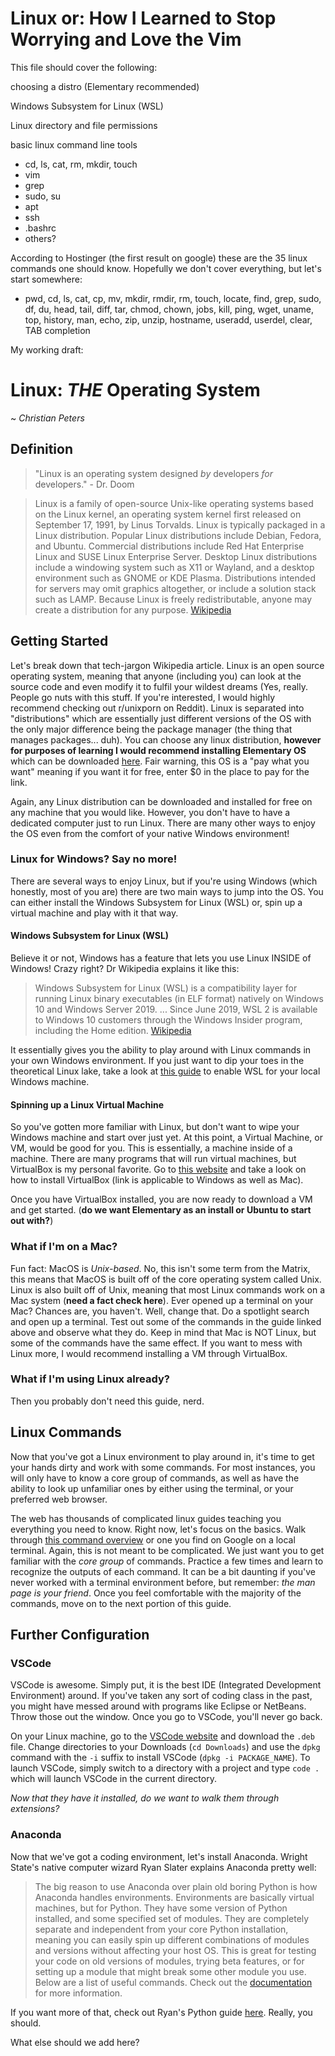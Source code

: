 # Linux or: How I Learned to Stop Worrying and Love the Vim

This file should cover the following:

choosing a distro (Elementary recommended)

Windows Subsystem for Linux (WSL)

Linux directory and file permissions

basic linux command line tools

- cd, ls, cat, rm, mkdir, touch
- vim
- grep
- sudo, su
- apt
- ssh
- .bashrc
- others?

According to Hostinger (the first result on google) these are the 35 linux commands one should know. Hopefully we don't cover everything, but let's start somewhere:

- pwd, cd, ls, cat, cp, mv, mkdir, rmdir, rm, touch, locate, find, grep, sudo, df, du, head, tail, diff, tar, chmod, chown, jobs, kill, ping, wget, uname, top, history, man, echo, zip, unzip, hostname, useradd, userdel, clear, TAB completion

My working draft:

# Linux: _THE_ Operating System

~ _Christian Peters_

## Definition

> "Linux is an operating system designed _by_ developers _for_ developers." - Dr. Doom

> Linux is a family of open-source Unix-like operating systems based on the Linux kernel, an operating system kernel first released on September 17, 1991, by Linus Torvalds. Linux is typically packaged in a Linux distribution.
> Popular Linux distributions include Debian, Fedora, and Ubuntu. Commercial distributions include Red Hat Enterprise Linux and SUSE Linux Enterprise Server. Desktop Linux distributions include a windowing system such as X11 or Wayland, and a desktop environment such as GNOME or KDE Plasma. Distributions intended for servers may omit graphics altogether, or include a solution stack such as LAMP. Because Linux is freely redistributable, anyone may create a distribution for any purpose. [Wikipedia](https://en.wikipedia.org/wiki/Linux)

## Getting Started

Let's break down that tech-jargon Wikipedia article. Linux is an open source operating system, meaning that anyone (including you) can look at the source code and even modify it to fulfil your wildest dreams (Yes, really. People go nuts with this stuff. If you're interested, I would highly recommend checking out r/unixporn on Reddit). Linux is separated into "distributions" which are essentially just different versions of the OS with the only major difference being the package manager (the thing that manages packages... duh). You can choose any linux distribution, **however for purposes of learning I would recommend installing Elementary OS** which can be downloaded [here](https://elementary.io). Fair warning, this OS is a "pay what you want" meaning if you want it for free, enter $0 in the place to pay for the link.

Again, any Linux distribution can be downloaded and installed for free on any machine that you would like. However, you don't have to have a dedicated computer just to run Linux. There are many other ways to enjoy the OS even from the comfort of your native Windows environment!

### Linux for Windows? Say no more!

There are several ways to enjoy Linux, but if you're using Windows (which honestly, most of you are) there are two main ways to jump into the OS. You can either install the Windows Subsystem for Linux (WSL) or, spin up a virtual machine and play with it that way.

#### Windows Subsystem for Linux (WSL)

Believe it or not, Windows has a feature that lets you use Linux INSIDE of Windows! Crazy right? Dr Wikipedia explains it like this:

> Windows Subsystem for Linux (WSL) is a compatibility layer for running Linux binary executables (in ELF format) natively on Windows 10 and Windows Server 2019. ... Since June 2019, WSL 2 is available to Windows 10 customers through the Windows Insider program, including the Home edition. [Wikipedia](https://en.wikipedia.org/wiki/Windows_Subsystem_for_Linux)

It essentially gives you the ability to play around with Linux commands in your own Windows environment. If you just want to dip your toes in the theoretical Linux lake, take a look at [this guide](https://www.wikihow.com/Enable-the-Windows-Subsystem-for-Linux) to enable WSL for your local Windows machine.

#### Spinning up a Linux Virtual Machine

So you've gotten more familiar with Linux, but don't want to wipe your Windows machine and start over just yet. At this point, a Virtual Machine, or VM, would be good for you. This is essentially, a machine inside of a machine. There are many programs that will run virtual machines, but VirtualBox is my personal favorite. Go to [this website](https://www.wikihow.com/Install-VirtualBox) and take a look on how to install VirtualBox (link is applicable to Windows as well as Mac).

Once you have VirtualBox installed, you are now ready to download a VM and get started. (**do we want Elementary as an install or Ubuntu to start out with?**)

### What if I'm on a Mac?

Fun fact: MacOS is _Unix-based_. No, this isn't some term from the Matrix, this means that MacOS is built off of the core operating system called Unix. Linux is also built off of Unix, meaning that most Linux commands work on a Mac system (**need a fact check here**). Ever opened up a terminal on your Mac? Chances are, you haven't. Well, change that. Do a spotlight search and open up a terminal. Test out some of the commands in the guide linked above and observe what they do. Keep in mind that Mac is NOT Linux, but some of the commands have the same effect. If you want to mess with Linux more, I would recommend installing a VM through VirtualBox.

### What if I'm using Linux already?

Then you probably don't need this guide, nerd.

## Linux Commands

Now that you've got a Linux environment to play around in, it's time to get your hands dirty and work with some commands. For most instances, you will only have to know a core group of commands, as well as have the ability to look up unfamiliar ones by either using the terminal, or your preferred web browser.

The web has thousands of complicated linux guides teaching you everything you need to know. Right now, let's focus on the basics. Walk through [this command overview](https://www.hostinger.com/tutorials/linux-commands) or one you find on Google on a local terminal. Again, this is not meant to be complicated. We just want you to get familiar with the _core group_ of commands. Practice a few times and learn to recognize the outputs of each command. It can be a bit daunting if you've never worked with a terminal environment before, but remember: _the man page is your friend_. Once you feel comfortable with the majority of the commands, move on to the next portion of this guide.

## Further Configuration

### VSCode

VSCode is awesome. Simply put, it is the best IDE (Integrated Development Environment) around. If you've taken any sort of coding class in the past, you might have messed around with programs like Eclipse or NetBeans. Throw those out the window. Once you go to VSCode, you'll never go back.

On your Linux machine, go to the [VSCode website](https://code.visualstudio.com/download) and download the `.deb` file. Change directories to your Downloads (`cd Downloads`) and use the `dpkg` command with the `-i` suffix to install VSCode (`dpkg -i PACKAGE_NAME`). To launch VSCode, simply switch to a directory with a project and type `code .` which will launch VSCode in the current directory.

_Now that they have it installed, do we want to walk them through extensions?_

### Anaconda

Now that we've got a coding environment, let's install Anaconda. Wright State's native computer wizard Ryan Slater explains Anaconda pretty well:

> The big reason to use Anaconda over plain old boring Python is how Anaconda handles environments. Environments are basically virtual machines, but for Python. They have some version of Python installed, and some specified set of modules. They are completely separate and independent from your core Python installation, meaning you can easily spin up different combinations of modules and versions without affecting your host OS. This is great for testing your code on old versions of modules, trying beta features, or for setting up a module that might break some other module you use. Below are a list of useful commands. Check out the [documentation](https://conda.io/projects/conda/en/latest/user-guide/tasks/manage-environments.html#creating-an-environment-with-commands) for more information.

If you want more of that, check out Ryan's Python guide [here](https://github.com/cse-devteam/Programmers-Guide-to-the-Galaxy/blob/master/Getting-Started/python.md). Really, you should.

What else should we add here?
